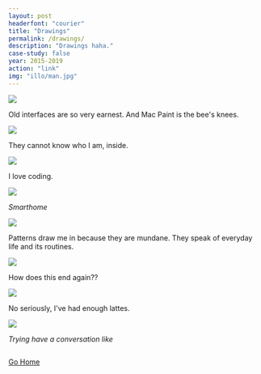 ```yaml
---
layout: post
headerfont: "courier"
title: "Drawings"
permalink: /drawings/
description: "Drawings haha."
case-study: false
year: 2015-2019
action: "link"
img: "illo/man.jpg"
---
```


![](/assets/img/illo/paint2.png)

Old interfaces are so very earnest. And Mac Paint is the bee's knees.

![](/assets/img/illo/cat2.png)

They cannot know who I am, inside.

![](/assets/img/illo/drowning.jpg)

I love coding.

![](/assets/img/illo/smarthome.jpg)

<i>Smarthome</i>

![](/assets/img/illo/apartments.jpg)

Patterns draw me in because they are mundane. They speak of everyday life and its routines.

![](/assets/img/illo/eden.jpg)

How does this end again??

![](/assets/img/illo/latte.jpg)

No seriously, I've had enough lattes.


![](/assets/img/illo/whale.jpg)

<i>Trying have a conversation like</i>


<img class="db ph6 pt6 center" src="{{site.baseurl}}/assets/img/illo/cat.jpg" alt="">

<p class="f4 mb4 tc center measure lh-copy font-body">

<a href="{{site.baseurl}}/">Go Home</a>
</p>
